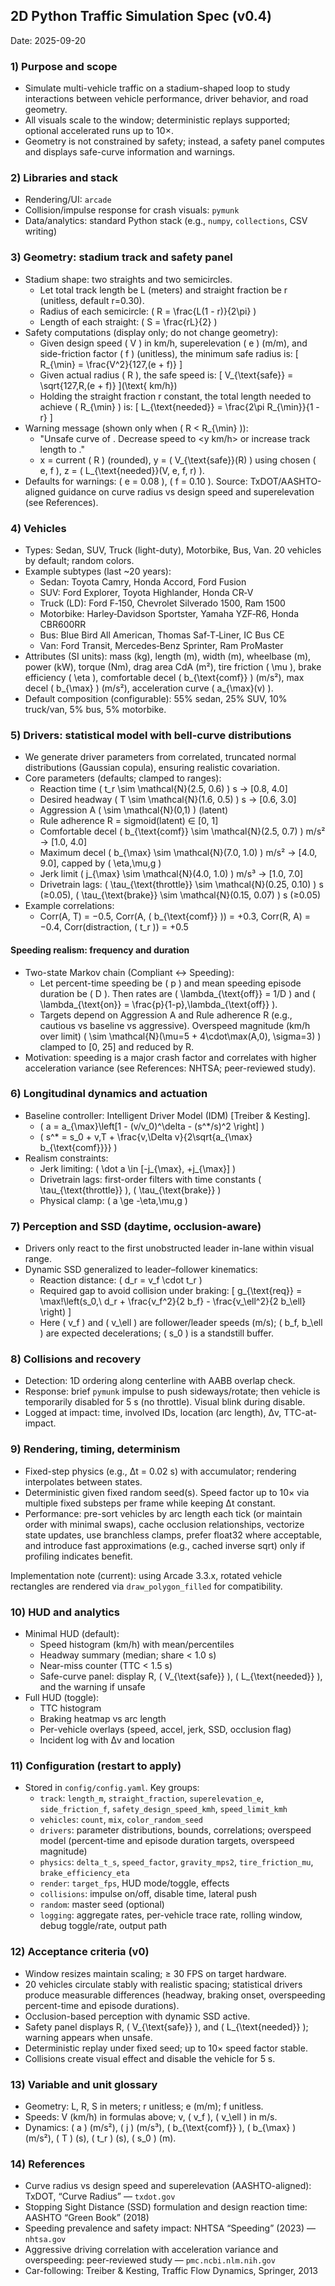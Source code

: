 ## 2D Python Traffic Simulation Spec (v0.4)

Date: 2025-09-20

### 1) Purpose and scope
- Simulate multi-vehicle traffic on a stadium-shaped loop to study interactions between vehicle performance, driver behavior, and road geometry.
- All visuals scale to the window; deterministic replays supported; optional accelerated runs up to 10×.
- Geometry is not constrained by safety; instead, a safety panel computes and displays safe-curve information and warnings.

### 2) Libraries and stack
- Rendering/UI: `arcade`
- Collision/impulse response for crash visuals: `pymunk`
- Data/analytics: standard Python stack (e.g., `numpy`, `collections`, CSV writing)

### 3) Geometry: stadium track and safety panel
- Stadium shape: two straights and two semicircles.
  - Let total track length be L (meters) and straight fraction be r (unitless, default r=0.30).
  - Radius of each semicircle: \( R = \frac{L(1 - r)}{2\pi} \)
  - Length of each straight: \( S = \frac{rL}{2} \)
- Safety computations (display only; do not change geometry):
  - Given design speed \( V \) in km/h, superelevation \( e \) (m/m), and side-friction factor \( f \) (unitless), the minimum safe radius is:
    \[ R_{\min} = \frac{V^2}{127\,(e + f)} \]
  - Given actual radius \( R \), the safe speed is:
    \[ V_{\text{safe}} = \sqrt{127\,R\,(e + f)} \]\(\text{ km/h}\)
  - Holding the straight fraction r constant, the total length needed to achieve \( R_{\min} \) is:
    \[ L_{\text{needed}} = \frac{2\pi R_{\min}}{1 - r} \]
- Warning message (shown only when \( R < R_{\min} \)):
  - "Unsafe curve of <x m>. Decrease speed to <y km/h> or increase track length to <z m>."
  - x = current \( R \) (rounded), y = \( V_{\text{safe}}(R) \) using chosen \( e, f \), z = \( L_{\text{needed}}(V, e, f, r) \).
- Defaults for warnings: \( e = 0.08 \), \( f = 0.10 \). Source: TxDOT/AASHTO-aligned guidance on curve radius vs design speed and superelevation (see References).

### 4) Vehicles
- Types: Sedan, SUV, Truck (light-duty), Motorbike, Bus, Van. 20 vehicles by default; random colors.
- Example subtypes (last ~20 years):
  - Sedan: Toyota Camry, Honda Accord, Ford Fusion
  - SUV: Ford Explorer, Toyota Highlander, Honda CR‑V
  - Truck (LD): Ford F‑150, Chevrolet Silverado 1500, Ram 1500
  - Motorbike: Harley‑Davidson Sportster, Yamaha YZF‑R6, Honda CBR600RR
  - Bus: Blue Bird All American, Thomas Saf‑T‑Liner, IC Bus CE
  - Van: Ford Transit, Mercedes‑Benz Sprinter, Ram ProMaster
- Attributes (SI units): mass (kg), length (m), width (m), wheelbase (m), power (kW), torque (Nm), drag area CdA (m²), tire friction \( \mu \), brake efficiency \( \eta \), comfortable decel \( b_{\text{comf}} \) (m/s²), max decel \( b_{\max} \) (m/s²), acceleration curve \( a_{\max}(v) \).
- Default composition (configurable): 55% sedan, 25% SUV, 10% truck/van, 5% bus, 5% motorbike.

### 5) Drivers: statistical model with bell-curve distributions
- We generate driver parameters from correlated, truncated normal distributions (Gaussian copula), ensuring realistic covariation.
- Core parameters (defaults; clamped to ranges):
  - Reaction time \( t_r \sim \mathcal{N}(2.5, 0.6) \) s → [0.8, 4.0]
  - Desired headway \( T \sim \mathcal{N}(1.6, 0.5) \) s → [0.6, 3.0]
  - Aggression A \( \sim \mathcal{N}(0,1) \) (latent)
  - Rule adherence R = sigmoid(latent) ∈ [0, 1]
  - Comfortable decel \( b_{\text{comf}} \sim \mathcal{N}(2.5, 0.7) \) m/s² → [1.0, 4.0]
  - Maximum decel \( b_{\max} \sim \mathcal{N}(7.0, 1.0) \) m/s² → [4.0, 9.0], capped by \( \eta\,\mu\,g \)
  - Jerk limit \( j_{\max} \sim \mathcal{N}(4.0, 1.0) \) m/s³ → [1.0, 7.0]
  - Drivetrain lags: \( \tau_{\text{throttle}} \sim \mathcal{N}(0.25, 0.10) \) s (≥0.05), \( \tau_{\text{brake}} \sim \mathcal{N}(0.15, 0.07) \) s (≥0.05)
- Example correlations:
  - Corr(A, T) = −0.5, Corr(A, \( b_{\text{comf}} \)) = +0.3, Corr(R, A) = −0.4, Corr(distraction, \( t_r \)) = +0.5

#### Speeding realism: frequency and duration
- Two-state Markov chain (Compliant ↔ Speeding):
  - Let percent-time speeding be \( p \) and mean speeding episode duration be \( D \). Then rates are \( \lambda_{\text{off}} = 1/D \) and \( \lambda_{\text{on}} = \frac{p}{1-p}\,\lambda_{\text{off}} \).
  - Targets depend on Aggression A and Rule adherence R (e.g., cautious vs baseline vs aggressive). Overspeed magnitude (km/h over limit) \( \sim \mathcal{N}(\mu=5 + 4\cdot\max(A,0), \sigma=3) \) clamped to [0, 25] and reduced by R.
- Motivation: speeding is a major crash factor and correlates with higher acceleration variance (see References: NHTSA; peer-reviewed study).

### 6) Longitudinal dynamics and actuation
- Baseline controller: Intelligent Driver Model (IDM) [Treiber & Kesting].
  - \( a = a_{\max}\left[1 - (v/v_0)^\delta - (s^*/s)^2 \right] \)
  - \( s^* = s_0 + v\,T + \frac{v\,\Delta v}{2\sqrt{a_{\max} b_{\text{comf}}}} \)
- Realism constraints:
  - Jerk limiting: \( \dot a \in [-j_{\max}, +j_{\max}] \)
  - Drivetrain lags: first-order filters with time constants \( \tau_{\text{throttle}} \), \( \tau_{\text{brake}} \)
  - Physical clamp: \( a \ge -\eta\,\mu\,g \)

### 7) Perception and SSD (daytime, occlusion-aware)
- Drivers only react to the first unobstructed leader in-lane within visual range.
- Dynamic SSD generalized to leader–follower kinematics:
  - Reaction distance: \( d_r = v_f \cdot t_r \)
  - Required gap to avoid collision under braking:
    \[ g_{\text{req}} = \max\!\left(s_0,\ d_r + \frac{v_f^2}{2 b_f} - \frac{v_\ell^2}{2 b_\ell} \right) \]
  - Here \( v_f \) and \( v_\ell \) are follower/leader speeds (m/s); \( b_f, b_\ell \) are expected decelerations; \( s_0 \) is a standstill buffer.

### 8) Collisions and recovery
- Detection: 1D ordering along centerline with AABB overlap check.
- Response: brief `pymunk` impulse to push sideways/rotate; then vehicle is temporarily disabled for 5 s (no throttle). Visual blink during disable.
- Logged at impact: time, involved IDs, location (arc length), Δv, TTC-at-impact.

### 9) Rendering, timing, determinism
- Fixed-step physics (e.g., Δt = 0.02 s) with accumulator; rendering interpolates between states.
- Deterministic given fixed random seed(s). Speed factor up to 10× via multiple fixed substeps per frame while keeping Δt constant.
- Performance: pre-sort vehicles by arc length each tick (or maintain order with minimal swaps), cache occlusion relationships, vectorize state updates, use branchless clamps, prefer float32 where acceptable, and introduce fast approximations (e.g., cached inverse sqrt) only if profiling indicates benefit.

Implementation note (current): using Arcade 3.3.x, rotated vehicle rectangles are rendered via `draw_polygon_filled` for compatibility.

### 10) HUD and analytics
- Minimal HUD (default):
  - Speed histogram (km/h) with mean/percentiles
  - Headway summary (median; share < 1.0 s)
  - Near-miss counter (TTC < 1.5 s)
  - Safe-curve panel: display R, \( V_{\text{safe}} \), \( L_{\text{needed}} \), and the warning if unsafe
- Full HUD (toggle):
  - TTC histogram
  - Braking heatmap vs arc length
  - Per-vehicle overlays (speed, accel, jerk, SSD, occlusion flag)
  - Incident log with Δv and location

### 11) Configuration (restart to apply)
- Stored in `config/config.yaml`. Key groups:
  - `track`: `length_m`, `straight_fraction`, `superelevation_e`, `side_friction_f`, `safety_design_speed_kmh`, `speed_limit_kmh`
  - `vehicles`: `count`, `mix`, `color_random_seed`
  - `drivers`: parameter distributions, bounds, correlations; overspeed model (percent-time and episode duration targets, overspeed magnitude)
  - `physics`: `delta_t_s`, `speed_factor`, `gravity_mps2`, `tire_friction_mu`, `brake_efficiency_eta`
  - `render`: `target_fps`, HUD mode/toggle, effects
  - `collisions`: impulse on/off, disable time, lateral push
  - `random`: master seed (optional)
  - `logging`: aggregate rates, per-vehicle trace rate, rolling window, debug toggle/rate, output path

### 12) Acceptance criteria (v0)
- Window resizes maintain scaling; ≥ 30 FPS on target hardware.
- 20 vehicles circulate stably with realistic spacing; statistical drivers produce measurable differences (headway, braking onset, overspeeding percent-time and episode durations).
- Occlusion-based perception with dynamic SSD active.
- Safety panel displays R, \( V_{\text{safe}} \), and \( L_{\text{needed}} \); warning appears when unsafe.
- Deterministic replay under fixed seed; up to 10× speed factor stable.
- Collisions create visual effect and disable the vehicle for 5 s.

### 13) Variable and unit glossary
- Geometry: L, R, S in meters; r unitless; e (m/m); f unitless.
- Speeds: V (km/h) in formulas above; v, \( v_f \), \( v_\ell \) in m/s.
- Dynamics: \( a \) (m/s²), \( j \) (m/s³), \( b_{\text{comf}} \), \( b_{\max} \) (m/s²), \( T \) (s), \( t_r \) (s), \( s_0 \) (m).

### 14) References
- Curve radius vs design speed and superelevation (AASHTO-aligned): TxDOT, “Curve Radius” — `txdot.gov`
- Stopping Sight Distance (SSD) formulation and design reaction time: AASHTO “Green Book” (2018)
- Speeding prevalence and safety impact: NHTSA “Speeding” (2023) — `nhtsa.gov`
- Aggressive driving correlation with acceleration variance and overspeeding: peer-reviewed study — `pmc.ncbi.nlm.nih.gov`
- Car-following: Treiber & Kesting, Traffic Flow Dynamics, Springer, 2013


